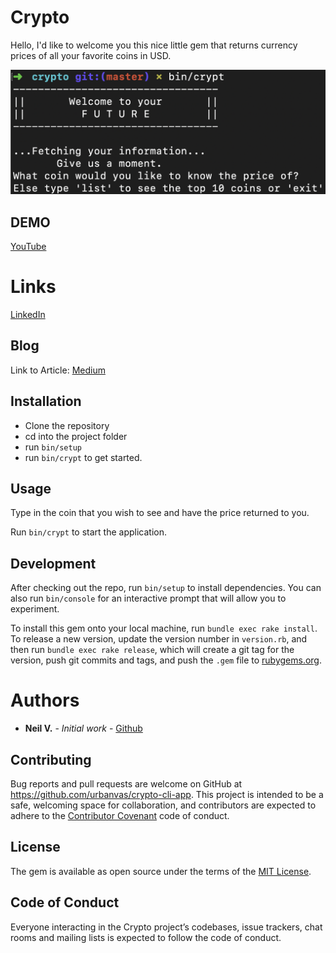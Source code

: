 # Crypto

Hello, I'd like to welcome you this nice little gem that returns currency prices of all your
favorite coins in USD.

![CLI](cli.png)

## DEMO

[YouTube](https://youtu.be/20bZrN7mklA)

# Links

[LinkedIn](https://www.linkedin.com/in/neilvseejoor/)

## Blog

Link to Article:
[Medium](https://medium.com/@neilvseejoor/a-story-of-a-gem-80c7a38bb67d)

## Installation

* Clone the repository
* cd into the project folder
* run `bin/setup`
* run `bin/crypt` to get started.

## Usage

Type in the coin that you wish to see and have the price returned to you.

Run `bin/crypt` to start the application.

## Development

After checking out the repo, run `bin/setup` to install dependencies. You can also run `bin/console` for an interactive prompt that will allow you to experiment.

To install this gem onto your local machine, run `bundle exec rake install`. To release a new version, update the version number in `version.rb`, and then run `bundle exec rake release`, which will create a git tag for the version, push git commits and tags, and push the `.gem` file to [rubygems.org](https://rubygems.org).

# Authors
* **Neil V.** - *Initial work* - [Github](https://github.com/urbanvas)

## Contributing

Bug reports and pull requests are welcome on GitHub at https://github.com/urbanvas/crypto-cli-app. This project is intended to be a safe, welcoming space for collaboration, and contributors are expected to adhere to the [Contributor Covenant](http://contributor-covenant.org) code of conduct.

## License

The gem is available as open source under the terms of the [MIT License](https://opensource.org/licenses/MIT).

## Code of Conduct

Everyone interacting in the Crypto project’s codebases, issue trackers, chat rooms and mailing lists is expected to follow the code of conduct.
